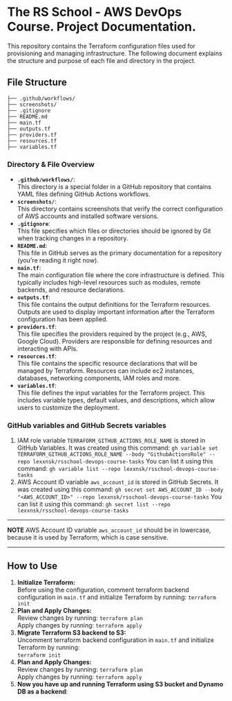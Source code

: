 # The RS School - AWS DevOps Course. Project Documentation.

This repository contains the Terraform configuration files used for provisioning and managing infrastructure. The following document explains the structure and purpose of each file and directory in the project.

## File Structure
```
├── .github/workflows/
├── screenshots/
├── .gitignore
├── README.md
├── main.tf
├── outputs.tf
├── providers.tf
├── resources.tf
├── variables.tf
```

### Directory & File Overview

- **```.github/workflows/```**:  
  This directory is a special folder in a GitHub repository that contains YAML files defining GitHub Actions workflows. 
- **```screenshots/```**:  
  This directory contains screenshots that verify the correct configuration of AWS accounts and installed software versions.
- **```.gitignore```**:  
  This file specifies which files or directories should be ignored by Git when tracking changes in a repository.
- **```README.md```**:  
  This file in GitHub serves as the primary documentation for a repository (you're reading it right now).
- **```main.tf```**:  
  The main configuration file where the core infrastructure is defined. This typically includes high-level resources such as modules, remote backends, and resource declarations.
- **```outputs.tf```**:  
  This file contains the output definitions for the Terraform resources. Outputs are used to display important information after the Terraform configuration has been applied.
- **```providers.tf```**:  
  This file specifies the providers required by the project (e.g., AWS, Google Cloud). Providers are responsible for defining resources and interacting with APIs.
- **```resources.tf```**:  
  This file contains the specific resource declarations that will be managed by Terraform. Resources can include ec2 instances, databases, networking components, IAM roles and more.
- **```variables.tf```**:  
  This file defines the input variables for the Terraform project. This includes variable types, default values, and descriptions, which allow users to customize the deployment.

### GitHub variables and GitHub Secrets variables
 1. IAM role variable ```TERRAFORM_GITHUB_ACTIONS_ROLE_NAME``` is stored in GitHub Variables. It was created using this command:
```gh variable set TERRAFORM_GITHUB_ACTIONS_ROLE_NAME --body "GithubActionsRole" --repo lexxnsk/rsschool-devops-course-tasks```
You can list it using this command:
```gh variable list --repo lexxnsk/rsschool-devops-course-tasks```
2. AWS Account ID variable ```aws_account_id``` is stored in GitHub Secrets. It was created using this command:
```gh secret set AWS_ACCOUNT_ID --body "<AWS_ACCOUNT_ID>" --repo lexxnsk/rsschool-devops-course-tasks```
You can list it using this command:
```gh secret list --repo lexxnsk/rsschool-devops-course-tasks```

---
**NOTE**
AWS Account ID variable ```aws_account_id``` should be in lowercase, because it is used by Terraform, which is case sensitive.

---

## How to Use

1. **Initialize Terraform:**  
   Before using the configuration, comment terraform backend configuration in ```main.tf``` and initialize Terraform by running:
   ```terraform init```
2. **Plan and Apply Changes:**  
   Review changes by running:
   ```terraform plan```  
   Apply changes by running:
   ```terraform apply```
3. **Migrate Terraform S3 backend to S3:**  
   Uncomment terraform backend configuration in ```main.tf``` and initialize Terraform by running:  
   ```terraform init```
4. **Plan and Apply Changes:**  
   Review changes by running:
   ```terraform plan```  
   Apply changes by running:
   ```terraform apply```
5. **Now you have up and running Terraform using S3 bucket and Dynamo DB as a backend**:  
